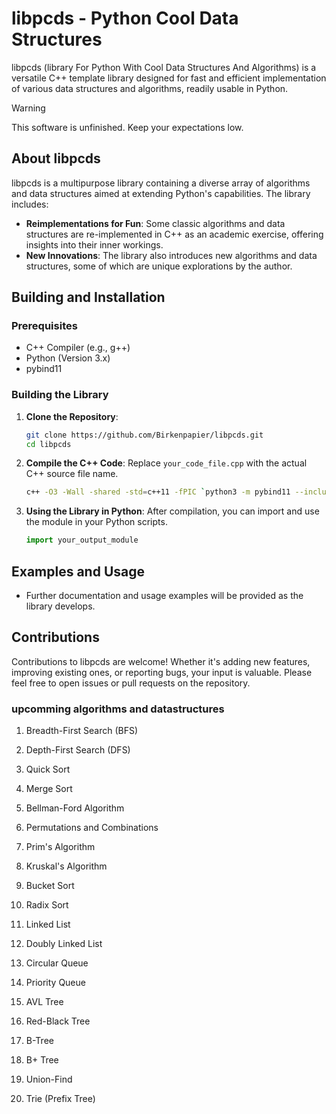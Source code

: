 # libpcds - Python Cool Data Structures

libpcds (library For Python With Cool Data Structures And Algorithms) is a versatile C++ template library designed for fast and efficient implementation of various data structures and algorithms, readily usable in Python.

> [!WARNING]
> This software is unfinished. Keep your expectations low.

## About libpcds
libpcds is a multipurpose library containing a diverse array of algorithms and data structures aimed at extending Python's capabilities. The library includes:

- **Reimplementations for Fun**: Some classic algorithms and data structures are re-implemented in C++ as an academic exercise, offering insights into their inner workings.
- **New Innovations**: The library also introduces new algorithms and data structures, some of which are unique explorations by the author.

## Building and Installation

### Prerequisites
- C++ Compiler (e.g., g++)
- Python (Version 3.x)
- pybind11

### Building the Library
1. **Clone the Repository**:
   ```bash
   git clone https://github.com/Birkenpapier/libpcds.git
   cd libpcds
   ```

2. **Compile the C++ Code**:
   Replace `your_code_file.cpp` with the actual C++ source file name.
   ```bash
   c++ -O3 -Wall -shared -std=c++11 -fPIC `python3 -m pybind11 --includes` your_code_file.cpp -o your_output_module`python3-config --extension-suffix`
   ```

3. **Using the Library in Python**:
   After compilation, you can import and use the module in your Python scripts.
   ```python
   import your_output_module
   ```

## Examples and Usage
- Further documentation and usage examples will be provided as the library develops.

## Contributions
Contributions to libpcds are welcome! Whether it's adding new features, improving existing ones, or reporting bugs, your input is valuable. Please feel free to open issues or pull requests on the repository.

### upcomming algorithms and datastructures
1. Breadth-First Search (BFS)
2. Depth-First Search (DFS)
3. Quick Sort
4. Merge Sort
5. Bellman-Ford Algorithm
6. Permutations and Combinations
7. Prim's Algorithm
8. Kruskal's Algorithm
9. Bucket Sort
10. Radix Sort

1. Linked List
2. Doubly Linked List
3. Circular Queue
4. Priority Queue
5. AVL Tree
6. Red-Black Tree
7. B-Tree
8. B+ Tree
9. Union-Find
10. Trie (Prefix Tree)
